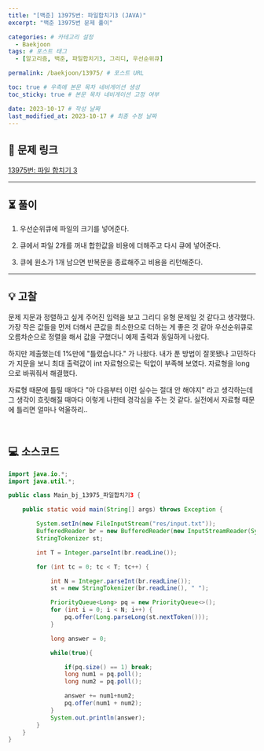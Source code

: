 ```yaml
---
title: "[백준] 13975번: 파일합치기3 (JAVA)"
excerpt: "백준 13975번 문제 풀이"

categories: # 카테고리 설정
  - Baekjoon
tags: # 포스트 태그
  - [알고리즘, 백준, 파일합치기3, 그리디, 우선순위큐]

permalink: /baekjoon/13975/ # 포스트 URL

toc: true # 우측에 본문 목차 네비게이션 생성
toc_sticky: true # 본문 목차 네비게이션 고정 여부

date: 2023-10-17 # 작성 날짜
last_modified_at: 2023-10-17 # 최종 수정 날짜
---
```


## 🔗 **문제 링크**

<!-- 문제 링크 -->

[13975번: 파일 합치기 3](https://www.acmicpc.net/problem/13975)

---

## ⏳ **풀이**

<!-- 문제 풀이 -->

1. 우선순위큐에 파일의 크기를 넣어준다.

2. 큐에서 파일 2개를 꺼내 합한값을 비용에 더해주고 다시 큐에 넣어준다.

3. 큐에 원소가 1개 남으면 반복문을 종료해주고 비용을 리턴해준다.
<!-- 문제 풀이 -->

---

## 💡 **고찰**

<!-- 고찰 -->

문제 지문과 정렬하고 싶게 주어진 입력을 보고 그리디 유형 문제일 것 같다고 생각했다. 가장 작은 값들을 먼저 더해서 큰값을 최소한으로 더하는 게 좋은 것 같아 우선순위큐로 오름차순으로 정렬을 해서 값을 구했더니 예제 출력과 동일하게 나왔다.

하지만 제출했는데 1%만에 "틀렸습니다." 가 나왔다. 내가 푼 방법이 잘못됐나 고민하다가 지문을 보니 최대 출력값이 int 자료형으로는 턱없이 부족해 보였다. 자료형을 long으로 바꿔줘서 해결했다.

자료형 때문에 틀릴 때마다 "아 다음부터 이런 실수는 절대 안 해야지" 라고 생각하는데 그 생각이 흐릿해질 때마다 이렇게 나한테 경각심을 주는 것 같다. 실전에서 자료형 때문에 틀리면 얼마나 억울하리..

<!-- 고찰 -->

<br/>

## 💻 **소스코드**

<!-- 소스코드 -->

```java
import java.io.*;
import java.util.*;

public class Main_bj_13975_파일합치기3 {

    public static void main(String[] args) throws Exception {

        System.setIn(new FileInputStream("res/input.txt"));
        BufferedReader br = new BufferedReader(new InputStreamReader(System.in));
        StringTokenizer st;

        int T = Integer.parseInt(br.readLine());

        for (int tc = 0; tc < T; tc++) {

            int N = Integer.parseInt(br.readLine());
            st = new StringTokenizer(br.readLine(), " ");

            PriorityQueue<Long> pq = new PriorityQueue<>();
            for (int i = 0; i < N; i++) {
                pq.offer(Long.parseLong(st.nextToken()));
            }

            long answer = 0;

            while(true){

                if(pq.size() == 1) break;
                long num1 = pq.poll();
                long num2 = pq.poll();

                answer += num1+num2;
                pq.offer(num1 + num2);
            }
            System.out.println(answer);
        }
    }
}

```
